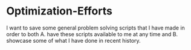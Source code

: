 # Optimization-Efforts

I want to save some general problem solving scripts that I have made in order to both A. have these scripts available to me at any time and B. showcase some of what I have done in recent history.

